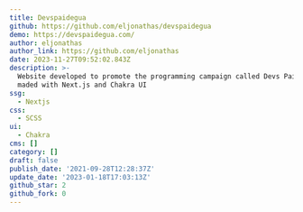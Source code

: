 ```yaml
---
title: Devspaidegua
github: https://github.com/eljonathas/devspaidegua
demo: https://devspaidegua.com/
author: eljonathas
author_link: https://github.com/eljonathas
date: 2023-11-27T09:52:02.843Z
description: >-
  Website developed to promote the programming campaign called Devs Pai D'égua,
  maded with Next.js and Chakra UI
ssg:
  - Nextjs
css:
  - SCSS
ui:
  - Chakra
cms: []
category: []
draft: false
publish_date: '2021-09-28T12:28:37Z'
update_date: '2023-01-18T17:03:13Z'
github_star: 2
github_fork: 0
---
```

